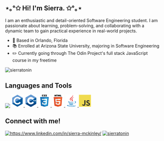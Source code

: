 ## ⋆｡°✩ Hi! I'm Sierra. ✩°｡⋆
I am an enthusiastic and detail-oriented Software Engineering student. I am passionate about learning, problem-solving, and collaborating with a dynamic team to gain practical experience in real-world projects.  
  
- 📍 Based in Orlando, Florida
- 📚 Enrolled at Arizona State University, majoring in Software Engineering
- ✏️ Currently going through The Odin Project's full stack JavaScript course in my freetime

<img align="center" src="https://github-readme-streak-stats.herokuapp.com/?user=sierratonin&" alt="sierratonin" />
 
## Languages and Tools
<img align="center" src="https://github-readme-stats.vercel.app/api/top-langs/?username=sierratonin&layout=donut" />
<a href="https://www.cprogramming.com/" target="_blank" rel="noreferrer"> <img src="https://raw.githubusercontent.com/devicons/devicon/master/icons/c/c-original.svg" alt="c" width="40" height="40"/> </a> <a href="https://www.w3schools.com/cpp/" target="_blank" rel="noreferrer"> <img src="https://raw.githubusercontent.com/devicons/devicon/master/icons/cplusplus/cplusplus-original.svg" alt="cplusplus" width="40" height="40"/> </a> <a href="https://www.w3schools.com/css/" target="_blank" rel="noreferrer"> <img src="https://raw.githubusercontent.com/devicons/devicon/master/icons/css3/css3-original-wordmark.svg" alt="css3" width="40" height="40"/> </a> <a href="https://www.w3.org/html/" target="_blank" rel="noreferrer"> <img src="https://raw.githubusercontent.com/devicons/devicon/master/icons/html5/html5-original-wordmark.svg" alt="html5" width="40" height="40"/> </a> <a href="https://www.java.com" target="_blank" rel="noreferrer"> <img src="https://raw.githubusercontent.com/devicons/devicon/master/icons/java/java-original.svg" alt="java" width="40" height="40"/> </a> <a href="https://developer.mozilla.org/en-US/docs/Web/JavaScript" target="_blank" rel="noreferrer"> <img src="https://raw.githubusercontent.com/devicons/devicon/master/icons/javascript/javascript-original.svg" alt="javascript" width="40" height="40"/> </a> 

## Connect with me!
<a href="https://www.linkedin.com/in/sierra-mckinley/" target="blank"><img align="center" src="https://raw.githubusercontent.com/rahuldkjain/github-profile-readme-generator/master/src/images/icons/Social/linked-in-alt.svg" alt="https://www.linkedin.com/in/sierra-mckinley/" height="30" width="40" /></a>
<a href="https://instagram.com/sierratonin" target="blank"><img align="center" src="https://raw.githubusercontent.com/rahuldkjain/github-profile-readme-generator/master/src/images/icons/Social/instagram.svg" alt="sierratonin" height="30" width="40" /></a>
